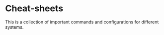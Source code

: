 # Cheat-sheets
This is a collection of important commands and configurations for different systems.
